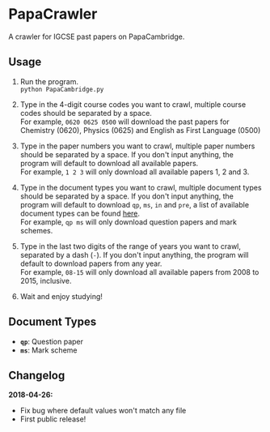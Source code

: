 # PapaCrawler

A crawler for IGCSE past papers on PapaCambridge.

## Usage

1. Run the program.  
`python PapaCambridge.py`

2. Type in the 4-digit course codes you want to crawl, multiple course codes should be separated by a space.  
For example, `0620 0625 0500` will download the past papers for Chemistry (0620), Physics (0625) and English as First Language (0500)

3. Type in the paper numbers you want to crawl, multiple paper numbers should be separated by a space. If you don't input anything, the program will default to download all available papers.  
For example, `1 2 3` will only download all available papers 1, 2 and 3.

4. Type in the document types you want to crawl, multiple document types should be separated by a space. If you don't input anything, the program will default to download `qp`, `ms`, `in` and `pre`, a list of available document types can be found [here](#Document-Types).  
For example, `qp ms` will only download question papers and mark schemes.

5. Type in the last two digits of the range of years you want to crawl, separated by a dash (`-`). If you don't input anything, the program will default to download papers from any year.  
For example, `08-15` will only download all available papers from 2008 to 2015, inclusive.

6. Wait and enjoy studying!

## Document Types

- **`qp`**: Question paper
- **`ms`**: Mark scheme

## Changelog

**2018-04-26:**
- Fix bug where default values won't match any file
- First public release!
